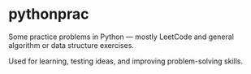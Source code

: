 # pythonprac

Some practice problems in Python — mostly LeetCode and general algorithm or data structure exercises.  

Used for learning, testing ideas, and improving problem-solving skills.
